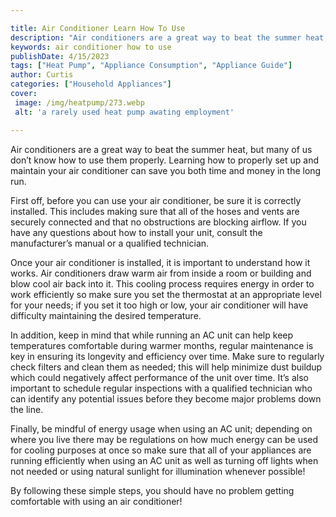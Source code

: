 ```yaml
---

title: Air Conditioner Learn How To Use
description: "Air conditioners are a great way to beat the summer heat, but many of us don’t know how to use them properly. Learning how to prop...keep going and find out"
keywords: air conditioner how to use
publishDate: 4/15/2023
tags: ["Heat Pump", "Appliance Consumption", "Appliance Guide"]
author: Curtis
categories: ["Household Appliances"]
cover: 
 image: /img/heatpump/273.webp
 alt: 'a rarely used heat pump awating employment'

---
```


Air conditioners are a great way to beat the summer heat, but many of us don’t know how to use them properly. Learning how to properly set up and maintain your air conditioner can save you both time and money in the long run.

First off, before you can use your air conditioner, be sure it is correctly installed. This includes making sure that all of the hoses and vents are securely connected and that no obstructions are blocking airflow. If you have any questions about how to install your unit, consult the manufacturer’s manual or a qualified technician. 

Once your air conditioner is installed, it is important to understand how it works. Air conditioners draw warm air from inside a room or building and blow cool air back into it. This cooling process requires energy in order to work efficiently so make sure you set the thermostat at an appropriate level for your needs; if you set it too high or low, your air conditioner will have difficulty maintaining the desired temperature. 

In addition, keep in mind that while running an AC unit can help keep temperatures comfortable during warmer months, regular maintenance is key in ensuring its longevity and efficiency over time. Make sure to regularly check filters and clean them as needed; this will help minimize dust buildup which could negatively affect performance of the unit over time. It’s also important to schedule regular inspections with a qualified technician who can identify any potential issues before they become major problems down the line. 

Finally, be mindful of energy usage when using an AC unit; depending on where you live there may be regulations on how much energy can be used for cooling purposes at once so make sure that all of your appliances are running efficiently when using an AC unit as well as turning off lights when not needed or using natural sunlight for illumination whenever possible! 

 By following these simple steps, you should have no problem getting comfortable with using an air conditioner!
